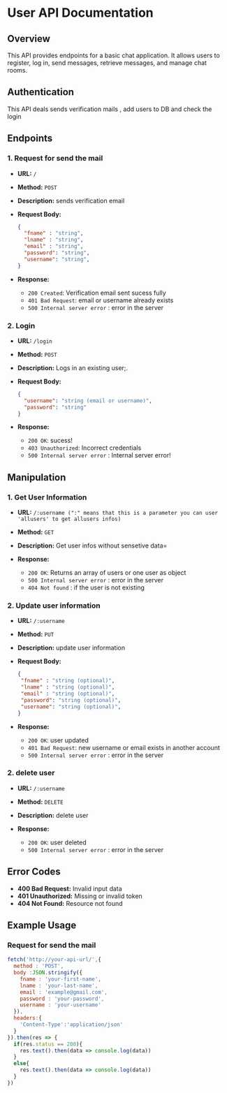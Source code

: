 # User API Documentation

## Overview

This API provides endpoints for a basic chat application. It allows users to register, log in, send messages, retrieve messages, and manage chat rooms.

## Authentication

This API deals sends verification mails , add users to DB and check the login 

## Endpoints

### 1. Request for send the mail 

- **URL:** `/`
- **Method:** `POST`
- **Description:** sends verification email
- **Request Body:**

    ```json
    {
      "fname" : "string",
      "lname" : "string",
      "email" : "string",
      "password": "string",
      "username": "string",
    }
    ```

- **Response:**

    - `200 Created`: Verification email sent sucess fully
    - `401 Bad Request`: email or username already exists
    - `500 Internal server error` : error in the server

### 2. Login

- **URL:** `/login`
- **Method:** `POST`
- **Description:** Logs in an existing user;.
- **Request Body:**

    ```json
    {
      "username": "string (email or username)",    
      "password": "string"
    }
    ```

- **Response:**

    - `200 OK`: sucess!
    - `403 Unauthorized`: Incorrect credentials
    - `500 Internal server error` : Internal server error!

## Manipulation
### 1. Get User Information

- **URL:** `/:username (":" means that this is a parameter you can user 'allusers' to get allusers infos)`
- **Method:** `GET`
- **Description:** Get user infos without sensetive data=

- **Response:**

    - `200 OK`: Returns an array of users or one user as object
    - `500 Internal server error` : error in the server
    - `404 Not found` : if the user is not existing

### 2. Update user information

- **URL:** `/:username`
- **Method:** `PUT`
- **Description:** update user information
- **Request Body:**

     ```json
    {
      "fname" : "string (optional)",
      "lname" : "string (optional)",
      "email" : "string (optional)",
      "password": "string (optional)",
      "username": "string (optional)",
    }
    ```

- **Response:**

    - `200 OK`: user updated
    - `401 Bad Request`: new username or email exists in another account
    - `500 Internal server error` : error in the server

### 2. delete user

- **URL:** `/:username`
- **Method:** `DELETE`
- **Description:** delete user 

- **Response:**

    - `200 OK`: user deleted
    - `500 Internal server error` : error in the server
## Error Codes

- **400 Bad Request:** Invalid input data
- **401 Unauthorized:** Missing or invalid token
- **404 Not Found:** Resource not found

## Example Usage

### Request for send the mail 

```js
fetch('http://your-api-url/',{
  method : 'POST',
  body :JSON.stringify({
    fname : 'your-first-name',
    lname : 'your-last-name',
    email : 'example@gmail.com',
    password : 'your-password',
    username : 'your-username'
  }),
  headers:{
    'Content-Type':'application/json'
  }
}).then(res => {
  if(res.status == 200){
    res.text().then(data => console.log(data))
  }
  else{
    res.text().then(data => console.log(data))
  }
})
